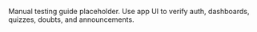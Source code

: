 Manual testing guide placeholder. Use app UI to verify auth, dashboards, quizzes, doubts, and announcements.